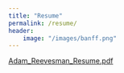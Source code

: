 ```yaml
---
title: "Resume"
permalink: /resume/
header:
    image: "/images/banff.png"
---
```


[Adam_Reevesman_Resume.pdf](https://docs.google.com/document/d/1AS9q7r2dLNYZNcL6--N6cHMhnAToWhwBabMpFq7u5w4/edit?usp=sharing)
